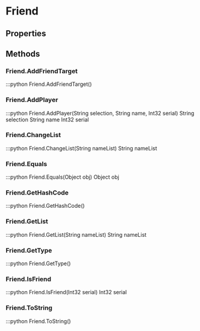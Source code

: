 # Friend    

## Properties  
 
## Methods  
### Friend.AddFriendTarget
:::python
Friend.AddFriendTarget()
### Friend.AddPlayer
:::python
Friend.AddPlayer(String selection, String name, Int32 serial)
  String selection 
  String name 
  Int32 serial
### Friend.ChangeList
:::python
Friend.ChangeList(String nameList)
  String nameList
### Friend.Equals
:::python
Friend.Equals(Object obj)
  Object obj
### Friend.GetHashCode
:::python
Friend.GetHashCode()
### Friend.GetList
:::python
Friend.GetList(String nameList)
  String nameList
### Friend.GetType
:::python
Friend.GetType()
### Friend.IsFriend
:::python
Friend.IsFriend(Int32 serial)
  Int32 serial
### Friend.ToString
:::python
Friend.ToString()
